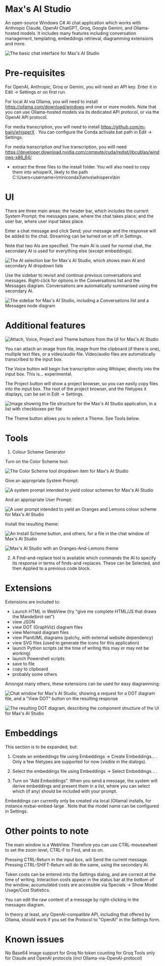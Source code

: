 # Max's AI Studio

An open-source Windows C# AI chat application which works with Anthropic Claude, OpenAI ChatGPT, Groq, Google Gemini, and Ollama-hosted models.  It includes many features including conversation management, templating, embeddings retrieval, diagramming extensions and more.

![The basic chat interface for Max's AI Studio](./AiTool3/Screenshots/MainUI.png)

# Pre-requisites

For OpenAI, Anthropic, Groq or Gemini, you will need an API key.  Enter it in Edit -> Settings or on first run.

For local AI via Ollama, you will need to install https://ollama.com/download/windows and one or more models.  Note that you can use Ollama-hosted models via its dedicated API protocol, or via the OpenAI API protocol.

For media transcription, you will need to install https://github.com/m-bain/whisperX .  You can configure the Conda activate.bat path in Edit -> Settings.

For media transcription *and* live transcription, you willl need https://developer.download.nvidia.com/compute/cuda/redist/libcublas/windows-x86_64/
 - extract the three files to the install folder.  You will also need to copy them into whisperX, likely to the path C:\Users\<username>\miniconda3\envs\whisperx\bin
 
# UI

There are three main areas: the header bar, which includes the current System Prompt; the messages pane, where the chat takes place; and the user bar, where user input takes place.

Enter a chat message and click Send; your message and the response will be added to the chat.  Streaming can be turned on or off in Settings.

Note that two AIs are specified.  The main AI is used for normal chat, the secondary AI is used for everything else (except embeddings).

![The AI selection bar for Max's AI Studio, which shows main AI and secondary AI dropdown lists](./AiTool3/Screenshots/AIChoice.png)

Use the sidebar to revisit and continue previous conversations and messages.  Right-click for options in the Conversations list and the Messages diagram.  Conversations are automatically summarised using the secondary AI.

![The sidebar for Max's AI Studio, including a Conversations list and a Messages node diagram](./AiTool3/Screenshots/Sidebar.png)

# Additional features

![Attach, Voice, Project and Theme buttons from the UI for Max's AI Studio](./AiTool3/Screenshots/AVPT.png)

You can attach an image from file, image from the clipboard (if there is one), multiple text files, or a video/audio file.  Video/audio files are automatically transcribed to the input box.

The Voice button will begin live transcription using Whisper, directly into the input box.  This is... experimental.

The Project button will show a project browser, so you can easily copy files into the input box.  The root of the project browser, and the filetypes it displays, can be set in Edit -> Settings.

![Image showing the file structure for the Max's AI Studio application, in a list with checkboxes per file](./AiTool3/Screenshots/ProjectHelper.png)

The Theme button allows you to select a Theme.  See Tools below.

# Tools

1) Colour Scheme Generator

Turn on the Color Scheme tool:

![The Color Scheme tool dropdown item for Max's AI Studio](./AiTool3/Screenshots/ColorSchemeTool.png)

Give an appropriate System Prompt:

![A system prompt intended to yield colour schemes for Max's AI Studio](./AiTool3/Screenshots/ColorSystemPrompt.png)

And an appropriate User Prompt:

![A user prompt intended to yield an Oranges and Lemons colour scheme for Max's AI Studio](./AiTool3/Screenshots/ColorSchemePrompt.png)

Install the resulting theme:

![An Install Scheme button, and others, for a file in the chat window of Max's AI Studio](./AiTool3/Screenshots/InstallTheme.png)

![Max's AI Studio with an Oranges-And-Lemons theme](./AiTool3/Screenshots/OrangesAndLemons.png)

2) A Find-and-replace tool is available which commands the AI to specify its response in terms of finds-and-replaces.  These can be Selected, and then Applied to a previous code block.

# Extensions

Extensions are included to:
 * Launch HTML in WebView (try "give me complete HTML/JS that draws the Mandelbrot set")
 * view JSON
 * view DOT (GraphViz) diagram files
 * view Mermaid diagram files
 * view PlantUML diagrams (patchy, with external website dependency)
 * view SVG files (used to generate the icons for this application)
 * launch Python scripts (at the time of writing this may or may not be working)
 * launch Powershell scripts
 * save to file
 * copy to clipboard
 * probably some others
 
 Amongst many others, these extensions can be used for easy diagramming:
 
 ![Chat window for Max's AI Studio, showing a request for a DOT diagram file, and a "View DOT" button on the resulting response](./AiTool3/Screenshots/Diagramming1.png)
 
 ![The resulting DOT diagram, describing the component structure of the UI for Max's AI Studio](./AiTool3/Screenshots/Diagramming2.png)
  
# Embeddings

This section is to be expanded, but:

1) Create an embeddings file using Embeddings -> Create Embeddings... .  Only a few filetypes are supported for now (visible in the dialogs).

2) Select the embeddings file using Embeddings -> Select Embeddings... .

3) Turn on "Add Embeddings".  When you send a message, the system will derive embeddings and present them in a list, where you can select which (if any) should be included with your prompt.

Embeddings can currently only be created via local (Ollama) installs, for instance mxbai-embed-large .  Note that the model name can be configured in Settings.

# Other points to note

The main window is a WebView.  Therefore you can use CTRL-mousewheel to set the zoom level, CTRL-F to Find, and so on.

Pressing CTRL-Return in the input box, will Send the current message.  Pressing CTRL-SHIFT-Return will do the same, using the secondary AI.

Token costs can be entered into the Settings dialog, and are correct at the time of writing.  Interaction costs appear in the status bar at the bottom of the window; accumulated costs are accessible via Specials -> Show Model Usage/Cost Statistics.

You can edit the raw content of a message by right-clicking in the messages diagram.

In theory at least, any OpenAI-compatible API, including that offered by Ollama, should work if you set the Protocol to "OpenAI" in the Settings form.

# Known issues

No Base64 image support for Groq
No token counting for Groq
Tools only for Claude and OpenAI protocols (incl Ollama-via-OpenAI-protocol)